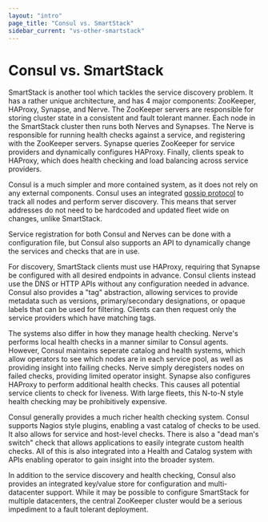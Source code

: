 ```yaml
---
layout: "intro"
page_title: "Consul vs. SmartStack"
sidebar_current: "vs-other-smartstack"
---
```


# Consul vs. SmartStack

SmartStack is another tool which tackles the service discovery problem.
It has a rather unique architecture, and has 4 major components: ZooKeeper,
HAProxy, Synapse, and Nerve. The ZooKeeper servers are responsible for storing cluster
state in a consistent and fault tolerant manner. Each node in the SmartStack
cluster then runs both Nerves and Synapses. The Nerve is responsible for running
health checks against a service, and registering with the ZooKeeper servers.
Synapse queries ZooKeeper for service providers and dynamically configures
HAProxy. Finally, clients speak to HAProxy, which does health checking and
load balancing across service providers.

Consul is a much simpler and more contained system, as it does not rely on any external
components. Consul uses an integrated [gossip protocol](/docs/internals/gossip.html)
to track all nodes and perform server discovery. This means that server addresses
do not need to be hardcoded and updated fleet wide on changes, unlike SmartStack.

Service registration for both Consul and Nerves can be done with a configuration file,
but Consul also supports an API to dynamically change the services and checks that are in use.

For discovery, SmartStack clients must use HAProxy, requiring that Synapse be
configured with all desired endpoints in advance. Consul clients instead
use the DNS or HTTP APIs without any configuration needed in advance. Consul
also provides a "tag" abstraction, allowing services to provide metadata such
as versions, primary/secondary designations, or opaque labels that can be used for
filtering. Clients can then request only the service providers which have
matching tags.

The systems also differ in how they manage health checking.
Nerve's performs local health checks in a manner similar to Consul agents.
However, Consul maintains seperate catalog and health systems, which allow
operators to see which nodes are in each service pool, as well as providing
insight into failing checks. Nerve simply deregisters nodes on failed checks,
providing limited operator insight. Synapse also configures HAProxy to perform
additional health checks. This causes all potential service clients to check for
liveness. With large fleets, this N-to-N style health checking may be prohibitively
expensive.

Consul generally provides a much richer health checking system. Consul supports
Nagios style plugins, enabling a vast catalog of checks to be used. It also
allows for service and host-level checks. There is also a "dead man's switch"
check that allows applications to easily integrate custom health checks. All of this
is also integrated into a Health and Catalog system with APIs enabling operator
to gain insight into the broader system.

In addition to the service discovery and health checking, Consul also provides
an integrated key/value store for configuration and multi-datacenter support.
While it may be possible to configure SmartStack for multiple datacenters,
the central ZooKeeper cluster would be a serious impediment to a fault tolerant
deployment.

